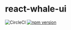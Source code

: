 # react-whale-ui
![CircleCI](https://img.shields.io/circleci/build/github/wuxuweilalala/react-whale-ui?token=3779bf5e8ed720e1704118d3385c23544f69a4f9)
[![npm version](https://badge.fury.io/js/react-whale-ui.svg)](https://badge.fury.io/js/react-whale-ui)
